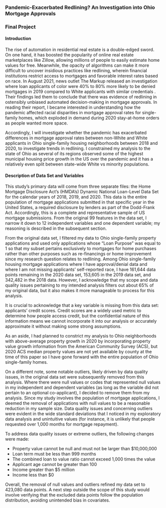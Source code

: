 ### Pandemic-Exacerbated Redlining? An Investigation into Ohio Mortgage Approvals
### Final Project

#### Introduction

The rise of automation in residential real estate is a double-edged sword.  On one hand, it has boosted the popularity of online real estate marketplaces like Zillow, allowing millions of people to easily estimate home values for free. Meanwhile, the opacity of algorithms can make it more difficult to uncover insidious practices like redlining, wherein financial institutions restrict access to mortgages and favorable interest rates based on race.  In August 2021, news outlet The Markup released an investigation where loan applicants of color were 40% to 80% more likely to be denied mortgages in 2019 compared to White applicants with similar credentials .  Their findings led them to conclude that there was evidence of redlining in ostensibly unbiased automated decision-making in mortgage approvals. In reading their report, I became interested in understanding how the pandemic affected racial disparities in mortgage approval rates for single-family homes, which exploded in demand during 2020 stay-at-home orders as people wanted more space.

Accordingly, I will investigate whether the pandemic has exacerbated differences in mortgage approval rates between non-White and White applicants in Ohio single-family housing neighborhoods between 2018 and 2020, to investigate trends in redlining. I constrained my analysis to the state of Ohio as several of its regions observed some of the highest municipal housing price growth in the US over the pandemic and it has a relatively even split between state-wide White vs minority populations.

#### Description of Data Set and Variables

This study’s primary data will come from three separate files: the Home Mortgage Disclosure Act’s (HMDA’s) Dynamic National Loan-Level Data Set for the calendar years of 2018, 2019, and 2020. This data is the entire population of mortgage applications submitted in that specific year in the United States, a required disclosure by lenders as part of the Dodd-Frank Act.  Accordingly, this is a complete and representative sample of US mortgage submissions.  From the original 99 features in the data set, I narrow it down to 12 independent variables and one dependent variable; my reasoning is described in the subsequent section.

From the original data set, I filtered my data to Ohio single-family property applications and used only applications whose “Loan Purpose” was equal to 1 so that my subset pertains exclusively to mortgages for home purchases rather than other purposes such as re-financings or home improvement since my research question relates to redlining. Among Ohio single-family housing mortgage applications where I have approval/denial data and where I am not missing applicants’ self-reported race, I have 161,644 data points remaining in the 2020 data set, 153,605 in the 2019 data set, and 342,482 in the 2018 data.  However, I acknowledge that my scope and data quality issues pertaining to my intended analysis filters out about 65% of my original data, but it also makes it more manageable to process for this analysis.

It is crucial to acknowledge that a key variable is missing from this data set: applicants’ credit scores.  Credit scores are a widely used metric to determine how people access credit, but the confidential nature of this information means we cannot incorporate it into our analysis or accurately approximate it without making some strong assumptions.

As an aside, I had planned to constrict my analysis to Ohio neighborhoods with above-average property growth in 2020 by incorporating property value growth information from the American Community Survey (ACS), but 2020 ACS median property values are not yet available by county at the time of this paper so I have gone forward with the entire population of Ohio single-family homes.

On a different note, some notable outliers, likely driven by data quality issues, in the original data set were subsequently removed from this analysis.  Where there were null values or codes that represented null values in my independent and dependent variables (as long as the variable did not pertain to an optional co-applicant), I decided to remove them from my analysis.  Since my study involves the population of mortgage applications, I deemed the removal of applications with null values to be a reasonable reduction in my sample size. Data quality issues and concerning outliers were evident in the wide standard deviations that I noticed in my exploratory data analysis and unintuitive values (for instance, it is unlikely that people requested over 1,000 months for mortgage repayment). 

To address data quality issues or extreme outliers, the following changes were made:

*	Property value cannot be null and must not be larger than $10,000,000
*	Loan term must be less than 999 months
*	The combined loan to value ratio cannot exceed 1,000 times the value
*	Applicant age cannot be greater than 100
*	Income greater than $5 million
*	Income less than $0 

Overall, the removal of null values and outliers refined my data set to 423,080 data points.  A next step outside the scope of this study would involve verifying that the excluded data points follow the population distribution, avoiding unintended bias in covariates.
